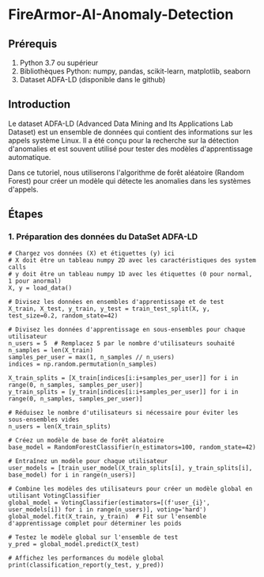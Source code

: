# FireArmor-AI-Anomaly-Detection

## Prérequis
  1. Python 3.7 ou supérieur
  2. Bibliothèques Python: numpy, pandas, scikit-learn, matplotlib, seaborn
  3. Dataset ADFA-LD (disponible dans le github)


## Introduction
Le dataset ADFA-LD (Advanced Data Mining and Its Applications Lab Dataset) est un ensemble de données qui contient des informations sur les appels système Linux. Il a été conçu pour la recherche sur la détection d'anomalies et est souvent utilisé pour tester des modèles d'apprentissage automatique.

Dans ce tutoriel, nous utiliserons l'algorithme de forêt aléatoire (Random Forest) pour créer un modèle qui détecte les anomalies dans les systèmes d'appels.

## Étapes

### 1. Préparation des données du DataSet ADFA-LD











```
# Chargez vos données (X) et étiquettes (y) ici
# X doit être un tableau numpy 2D avec les caractéristiques des system calls
# y doit être un tableau numpy 1D avec les étiquettes (0 pour normal, 1 pour anormal)
X, y = load_data()

# Divisez les données en ensembles d'apprentissage et de test
X_train, X_test, y_train, y_test = train_test_split(X, y, test_size=0.2, random_state=42)

# Divisez les données d'apprentissage en sous-ensembles pour chaque utilisateur
n_users = 5  # Remplacez 5 par le nombre d'utilisateurs souhaité
n_samples = len(X_train)
samples_per_user = max(1, n_samples // n_users)
indices = np.random.permutation(n_samples)

X_train_splits = [X_train[indices[i:i+samples_per_user]] for i in range(0, n_samples, samples_per_user)]
y_train_splits = [y_train[indices[i:i+samples_per_user]] for i in range(0, n_samples, samples_per_user)]

# Réduisez le nombre d'utilisateurs si nécessaire pour éviter les sous-ensembles vides
n_users = len(X_train_splits)

# Créez un modèle de base de forêt aléatoire
base_model = RandomForestClassifier(n_estimators=100, random_state=42)

# Entraînez un modèle pour chaque utilisateur
user_models = [train_user_model(X_train_splits[i], y_train_splits[i], base_model) for i in range(n_users)]

# Combine les modèles des utilisateurs pour créer un modèle global en utilisant VotingClassifier
global_model = VotingClassifier(estimators=[(f'user_{i}', user_models[i]) for i in range(n_users)], voting='hard')
global_model.fit(X_train, y_train)  # Fit sur l'ensemble d'apprentissage complet pour déterminer les poids

# Testez le modèle global sur l'ensemble de test
y_pred = global_model.predict(X_test)

# Affichez les performances du modèle global
print(classification_report(y_test, y_pred))
```
